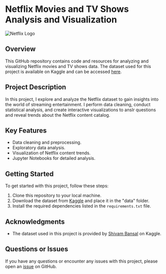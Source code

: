 # Netflix Movies and TV Shows Analysis and Visualization

![Netflix Logo](https://logos-world.net/wp-content/uploads/2020/04/Netflix-Logo.png)

## Overview
This GitHub repository contains code and resources for analyzing and visualizing Netflix movies and TV shows data. The dataset used for this project is available on Kaggle and can be accessed [here](https://www.kaggle.com/datasets/shivamb/netflix-shows/data).

## Project Description
In this project, I explore and analyze the Netflix dataset to gain insights into the world of streaming entertainment. I perform data cleaning, conduct statistical analysis, and create interactive visualizations to ansIr questions and reveal trends about the Netflix content catalog.

## Key Features
- Data cleaning and preprocessing.
- Exploratory data analysis.
- Visualization of Netflix content trends.
- Jupyter Notebooks for detailed analysis.

## Getting Started
To get started with this project, follow these steps:
1. Clone this repository to your local machine.
2. Download the dataset from [Kaggle](https://www.kaggle.com/datasets/shivamb/netflix-shows/download?datasetVersionNumber=5) and place it in the "data" folder.
3. Install the required dependencies listed in the `requirements.txt` file.

## Acknowledgments
- The dataset used in this project is provided by [Shivam Bansal](https://www.kaggle.com/shivamb) on Kaggle.

## Questions or Issues
If you have any questions or encounter any issues with this project, please open an [issue](https://github.com/kevinrioharris/Portofolio/issues) on GitHub.

